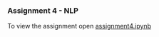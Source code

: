 <h3>Assignment 4 - NLP</h3>
<p>To view the assignment open <a href="https://github.com/df424/drexel_INFO-T780/blob/master/nlp/assignment4.ipynb">assignment4.ipynb</a></p>
